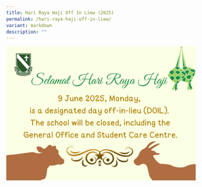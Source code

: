 ```yaml
---
title: Hari Raya Haji Off In Liew (2025)
permalink: /hari-raya-haji-off-in-liew/
variant: markdown
description: ""
---
```

![](/images/Announcement/harirayahaji2025.jpg)